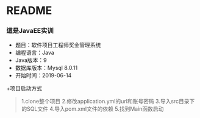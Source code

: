 # README

### 這是JavaEE实训

+ 题目：软件项目工程师奖金管理系统
+ 编程语言：Java
+ Java版本：9
+ 数据库版本：Mysql 8.0.11
+ 开始时间：2019-06-14

+项目启动方式
  >1.clone整个项目
   2.修改application.yml的url和账号密码
   3.导入src目录下的SQL文件
   4.导入pom.xml文件的依赖
   5.找到Main函数启动
